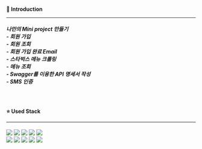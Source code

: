 <h4> 📢 Introduction <hr/></h4>
  <h5>
    나만의 Mini project 만들기<br>
      - 회원 가입<br>
      - 회원 조회<br>
      - 회원 가입 완료 Email<br>
      - 스타벅스 메뉴 크롤링<br>
      - 메뉴 조회<br>
      - Swagger를 이용한 API 명세서 작성<br>
      - SMS 인증<br>
  </h5>
<br>
  <h4> ⭐ Used Stack <hr/> </h4>
  <img src="https://img.shields.io/badge/Javascript-F7DF1E?style=flat&logo=javascript&logoColor=black">
  <img src="https://img.shields.io/badge/Node.js-339933?style=flat&logo=nodejs&logoColor=white">
  <img src="https://img.shields.io/badge/Nodemon-76D04B?style=flat&logo=nodemon&logoColor=black">
  <img src="https://img.shields.io/badge/Express-000000?style=flat&logo=express&logoColor=white">
  <img src="https://img.shields.io/badge/Swagger-85EA2D?style=flat&logo=swagger&logoColor=black">
  <br>
  <img src="https://img.shields.io/badge/MongoDB-47A248?style=flat&logo=mongodb&logoColor=white">
  <img src="https://img.shields.io/badge/Mongoose-880000?style=flat&logo=mongoose&logoColor=white">
  <img src="https://img.shields.io/badge/HTML-E34F26?style=flat&logo=html&logoColor=white">
  <img src="https://img.shields.io/badge/CSS-1572B6?style=flat&logo=css&logoColor=white">
  <img src="https://img.shields.io/badge/.ENV-ECD53F?style=flat&logo=dotenv&logoColor=black">
  
  
  
